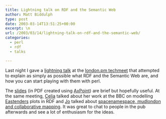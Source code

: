 ```yaml
---
title: Lightning talk on RDF and the Semantic Web
author: Matt Biddulph
type: post
date: 2003-03-14T13:51:25+00:00
excerpt: \n
url: /2003/03/14/lightning-talk-on-rdf-and-the-semantic-web/
categories:
  - perl
  - rdf
  - talks

---
```

Last night I gave a [lightning talk][1] at the [london.pm techmeet][2] that attempted to explain as simply as possible what RDF and the Semantic Web are, and how you can start playing with them with perl.

<!--more-->

  
The [slides][3] (in PDF created using [AxPoint][4]) are brief but hopefully useful. At the same meeting, [Celia][5] talked about her work at the BBC on modelling [Eastenders][6] plots in RDF and [Jo][7] talked about [spacenamespace, mudlondon and collaborative mapping][8]. It was great to chat to people in the pub afterwards and see a lot of enthusiasm for the ideas.

 [1]: https://perl.plover.com/lt/lightning-talks.html
 [2]: https://london.pm.org/meetings/
 [3]: /slides/techmeet_rdf_mattb.pdf
 [4]: https://axpoint.axkit.org/
 [5]: https://shadowgirl.net/
 [6]: https://www.bbc.co.uk/eastenders/
 [7]: https://www.zooleika.org.uk
 [8]: https://space.frot.org